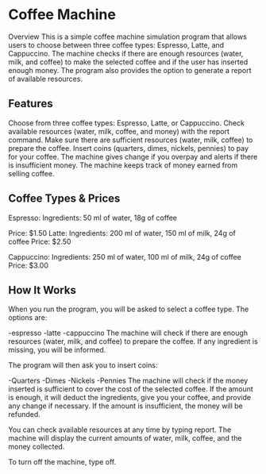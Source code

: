# Coffee Machine

Overview
This is a simple coffee machine simulation program that allows users to choose between three coffee types: Espresso, Latte, and Cappuccino. The machine checks if there are enough resources (water, milk, and coffee) to make the selected coffee and if the user has inserted enough money. The program also provides the option to generate a report of available resources.

## Features
Choose from three coffee types: Espresso, Latte, or Cappuccino.
Check available resources (water, milk, coffee, and money) with the report command.
Make sure there are sufficient resources (water, milk, coffee) to prepare the coffee.
Insert coins (quarters, dimes, nickels, pennies) to pay for your coffee.
The machine gives change if you overpay and alerts if there is insufficient money.
The machine keeps track of money earned from selling coffee.

## Coffee Types & Prices
Espresso:
Ingredients: 50 ml of water, 18g of coffee

Price: $1.50
Latte:
Ingredients: 200 ml of water, 150 ml of milk, 24g of coffee
Price: $2.50

Cappuccino:
Ingredients: 250 ml of water, 100 ml of milk, 24g of coffee
Price: $3.00

## How It Works
When you run the program, you will be asked to select a coffee type. The options are:

-espresso
-latte
-cappuccino
The machine will check if there are enough resources (water, milk, and coffee) to prepare the coffee. If any ingredient is missing, you will be informed.

The program will then ask you to insert coins:

-Quarters
-Dimes
-Nickels
-Pennies
The machine will check if the money inserted is sufficient to cover the cost of the selected coffee. If the amount is enough, it will deduct the ingredients, give you your coffee, and provide any change if necessary. If the amount is insufficient, the money will be refunded.

You can check available resources at any time by typing report. The machine will display the current amounts of water, milk, coffee, and the money collected.

To turn off the machine, type off.
